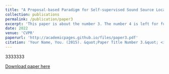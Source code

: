 ```yaml
---
title: "A Proposal-based Paradigm for Self-supervised Sound Source Localization in Videos"
collection: publications
permalink: /publication/paper3
excerpt: 'This paper is about the number 3. The number 4 is left for future work.'
date: 2022
venue: 'CVPR'
paperurl: 'http://academicpages.github.io/files/paper3.pdf'
citation: 'Your Name, You. (2015). &quot;Paper Title Number 3.&quot; <i>Journal 1</i>. 1(3).'
---
```

3333333

[Download paper here](http://academicpages.github.io/files/paper3.pdf)


